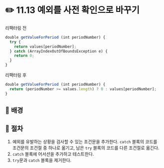 # ✏️ 11.13 예외를 사전 확인으로 바꾸기

리팩터링 전

```javascript
double getValueForPeriod (int periodNumber) {
  try {
    return values[periodNumber];
  } catch (ArrayIndexOutOfBoundsException e) {
    return 0;
  }
}
```

리팩터링 후

```javascript
double getValueForPeriod (int periodNumber) {
  return (periodNumber >= values.length) ? 0 : values[periodNumber];
}
```

## 🧷 배경

## 🧷 절차

1. 예외를 유발하는 상황을 검사할 수 있는 조건문을 추가한다. `catch` 블록의 코드를 조건문의 조건절 중 하나로 옮기고, 남은 `try` 블록의 코드를 다른 조건절로 옮긴다.
2. `catch` 블록에 어서션을 추가하고 테스트한다.
3. `try`문과 `catch` 블록을 제거한다.
